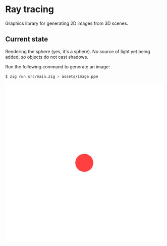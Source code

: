 # Ray tracing

Graphics library for generating 2D images from 3D scenes.

## Current state

Rendering the sphere (yes, it's a sphere). No source of light yet being added, so objects do not cast shadows.

Run the following command to generate an image:

```bash
$ zig run src/main.zig > assets/image.ppm
```

![Generated image of a sphere](./assets/image-converted.png)
